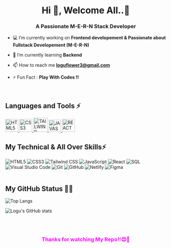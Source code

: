 <h1 align="center">Hi 👋, Welcome All..💝</h1>
<h3 align="center">A Passionate M-E-R-N Stack Developer</h3>


- 💻 I’m currently working on **Frontend developement & Passionate about Fullstack Developement (M-E-R-N)**

- 🌱 I’m currently learning **Backend**

- 📫 How to reach me **loguflower3@gmail.com**

- ⚡ Fun Fact : **Play With Codes !!**
<br>

<h2>Languages and Tools ⚡</h2>

<a href="https://www.w3schools.com/css/" target="_blank" rel="noreferrer"> 
  <img width="40" height="40" alt="HTML5" src="https://cdn.jsdelivr.net/gh/devicons/devicon@latest/icons/html5/html5-original.svg" /> 
</a> 

<a href="https://www.w3schools.com/css/" target="_blank" rel="noreferrer"> 
  <img width="40" height="40" alt="CSS3" src="https://cdn.jsdelivr.net/gh/devicons/devicon@latest/icons/css3/css3-original.svg" /> 
</a>

<a href="https://www.w3schools.com/css/" target="_blank" rel="noreferrer"> 
  <img width="44" height="44" alt="TAILWIND CSS" src="https://cdn.jsdelivr.net/gh/devicons/devicon@latest/icons/tailwindcss/tailwindcss-original.svg" /> 
</a>

<a href="https://www.w3schools.com/css/" target="_blank" rel="noreferrer"> 
  <img width="38" height="38" alt="JAVASCRIPT" src="https://cdn.jsdelivr.net/gh/devicons/devicon@latest/icons/javascript/javascript-plain.svg" /> 
</a>

<a href="https://www.w3schools.com/css/" target="_blank" rel="noreferrer"> 
  <img width="40" height="40" alt="REACT JS" src="https://cdn.jsdelivr.net/gh/devicons/devicon@latest/icons/react/react-original.svg" /> 
</a>
<br>
<h2><b>My Technical & All Over Skills⚡</b> </h2>

![HTML5](https://img.shields.io/badge/html5-%23E34F26.svg?style=for-the-badge&logo=html5&logoColor=white) 
![CSS3](https://img.shields.io/badge/css3-%231572B6.svg?style=for-the-badge&logo=css3&logoColor=white)
![Tailwind CSS](https://img.shields.io/badge/Tailwind_CSS-%2338B2AC.svg?style=for-the-badge&logo=tailwind-css&logoColor=white)
![JavaScript](https://img.shields.io/badge/javascript-%23323330.svg?style=for-the-badge&logo=javascript&logoColor=%23F7DF1E) 
![React](https://img.shields.io/badge/React-%2320232a.svg?style=for-the-badge&logo=react&logoColor=61DAFB)
![SQL](https://img.shields.io/badge/SQL-%234170C9.svg?style=for-the-badge&logo=sql&logoColor=white)
![Visual Studio Code](https://img.shields.io/badge/Visual%20Studio%20Code-0078d7.svg?style=for-the-badge&logo=visual-studio-code&logoColor=white)
![Git](https://img.shields.io/badge/git-%23F05033.svg?style=for-the-badge&logo=git&logoColor=white)
![GitHub](https://img.shields.io/badge/github-%23121011.svg?style=for-the-badge&logo=github&logoColor=white)
![Netlify](https://img.shields.io/badge/netlify-%23000000.svg?style=for-the-badge&logo=netlify&logoColor=#00C7B7)
![Figma](https://img.shields.io/badge/figma-%23F24E1E.svg?style=for-the-badge&logo=figma&logoColor=white)
<br>
<br>
<h2> <b>My GitHub Status 👨‍💻 </b> </h2>

![Top Langs](https://github-readme-stats.vercel.app/api/top-langs?username=loganathanramsaran&show_icons=true&locale=en&layout=compact)

![Logu's GitHub stats](https://github-readme-stats.vercel.app/api?username=loganathanramsaran&show_icons=true&locale=en)

<br>
<br>

<h3 align= 'center' style="color: fuchsia"><b>Thanks for watching My Repo!!😍💖</b></h3>
